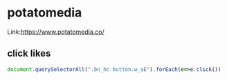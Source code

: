 # potatomedia

Link:https://www.potatomedia.co/

## click likes
```js
document.querySelectorAll(".bn_hc button.w_aE").forEach(e=>e.click())

```
